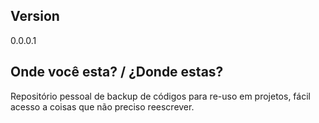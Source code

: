 ## Version
0.0.0.1

## Onde você esta? / ¿Donde estas?

Repositório pessoal de backup de códigos para re-uso em projetos, fácil acesso a coisas que não preciso reescrever.




